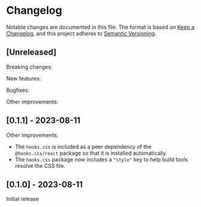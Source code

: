 # Changelog

Notable changes are documented in this file. The format is based on [Keep a Changelog](https://keepachangelog.com/en/1.0.0/), and this project adheres to [Semantic Versioning](https://semver.org/spec/v2.0.0.html).

## [Unreleased]

Breaking changes:

New features:

Bugfixes:

Other improvements:

## [0.1.1] - 2023-08-11

Other improvements:

- The `hooks.css` is included as a peer dependency of the `@hooks.css/react` package so that it is installed automatically.
- The `hooks.css` package now includes a `"style"` key to help build tools resolve the CSS file.

## [0.1.0] - 2023-08-11

Initial release
